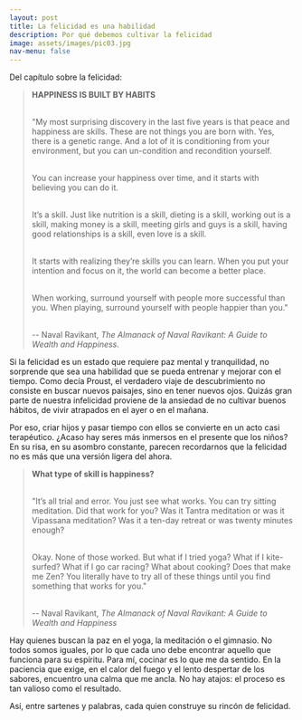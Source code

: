 ```yaml
---
layout: post
title: La felicidad es una habilidad 
description: Por qué debemos cultivar la felicidad
image: assets/images/pic03.jpg
nav-menu: false
---
```


Del capítulo sobre la felicidad:

> **HAPPINESS IS BUILT BY HABITS**         
> <br>
>
> "My most surprising discovery in the last five years is that peace and happiness are skills. These are not things you are born with. Yes, there is a genetic range. And a lot of it is conditioning from your environment, but you can un-condition and recondition yourself.      
> <br>
> 
> You can increase your happiness over time, and it starts with believing you can do it.      
> <br>
>
> It’s a skill. Just like nutrition is a skill, dieting is a skill, working out is a skill, making money is a skill, meeting girls and guys is a skill, having good relationships is a skill, even love is a skill.      
> <br>
>
> It starts with realizing they’re skills you can learn. When you put your intention and focus on it, the world can become a better place.      
>  <br>
>
> When working, surround yourself with people more successful than you. When playing, surround yourself with people happier than you."       
> <br>
>
> -- Naval Ravikant, *The Almanack of Naval Ravikant: A Guide to Wealth and Happiness*.     

Si la felicidad es un estado que requiere paz mental y tranquilidad, no sorprende que sea una habilidad que se pueda entrenar y mejorar con el tiempo. Como decía Proust, el verdadero viaje de descubrimiento no consiste en buscar nuevos paisajes, sino en tener nuevos ojos. Quizás gran parte de nuestra infelicidad proviene de la ansiedad de no cultivar buenos hábitos, de vivir atrapados en el ayer o en el mañana.

Por eso, criar hijos y pasar tiempo con ellos se convierte en un acto casi terapéutico. ¿Acaso hay seres más inmersos en el presente que los niños? En su risa, en su asombro constante, parecen recordarnos que la felicidad no es más que una versión ligera del ahora.

> **What type of skill is happiness?**    
> <br>
>
> "It’s all trial and error. You just see what works. You can try sitting meditation. Did that work for you? Was it Tantra meditation or was it Vipassana meditation? Was it a ten-day retreat or was twenty minutes enough?    
> <br>    
>
> Okay. None of those worked. But what if I tried yoga? What if I kite-surfed? What if I go car racing? What about cooking? Does that make me Zen? You literally have to try all of these things until you find something that works for you."    
> <br>    
> 
> -- Naval Ravikant, *The Almanack of Naval Ravikant: A Guide to Wealth and Happiness*    

Hay quienes buscan la paz en el yoga, la meditación o el gimnasio. No todos somos iguales, por lo que cada uno debe encontrar aquello que funciona para su espíritu. Para mí, cocinar es lo que me da sentido. En la paciencia que exige, en el calor del fuego y el lento despertar de los sabores, encuentro una calma que me ancla. No hay atajos: el proceso es tan valioso como el resultado.

Así, entre sartenes y palabras, cada quien construye su rincón de felicidad.
